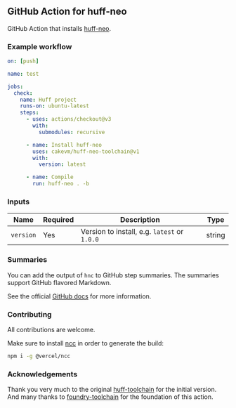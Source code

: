 ## GitHub Action for huff-neo

GitHub Action that installs [huff-neo](https://github.com/cakevm/huff-neo).


### Example workflow

```yml
on: [push]

name: test

jobs:
  check:
    name: Huff project
    runs-on: ubuntu-latest
    steps:
      - uses: actions/checkout@v3
        with:
          submodules: recursive

      - name: Install huff-neo
        uses: cakevm/huff-neo-toolchain@v1
        with:
          version: latest

      - name: Compile
        run: huff-neo . -b
```


### Inputs

| **Name**  | **Required** | **Description**                               | **Type** |
|-----------|--------------|-----------------------------------------------|----------|
| `version` | Yes          | Version to install, e.g. `latest` or `1.0.0`  | string   |


### Summaries

You can add the output of `hnc` to GitHub step summaries. The summaries support GitHub flavored Markdown.

See the official [GitHub docs](https://docs.github.com/en/actions/using-workflows/workflow-commands-for-github-actions#adding-a-job-summary) for more information.


### Contributing

All contributions are welcome.

Make sure to install [ncc](https://github.com/vercel/ncc) in order to generate the build:
```bash
npm i -g @vercel/ncc
```


### Acknowledgements

Thank you very much to the original [huff-toolchain](https://github.com/huff-language/huff-toolchain) for the initial version. And many thanks to [foundry-toolchain](https://github.com/foundry-rs/foundry-toolchain) for the foundation of this action.
